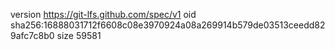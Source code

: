 version https://git-lfs.github.com/spec/v1
oid sha256:16888031712f6608c08e3970924a08a269914b579de03513ceedd829afc7c8b0
size 59581
